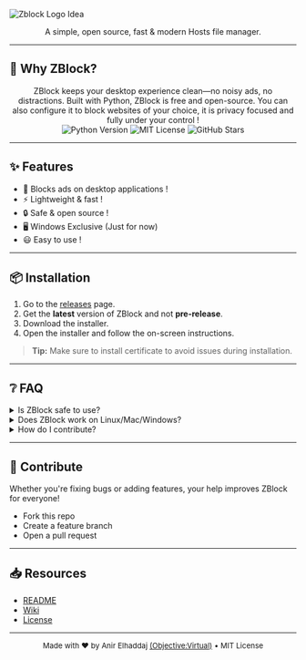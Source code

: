 ![Zblock Logo Idea](https://github.com/user-attachments/assets/3002e563-610b-4d40-8f5d-146eb8b7c080)
<link rel="icon" type="image/png" href="https://github.com/ObjectiveVirtual/ZBlock/main/docs/logo.png">
<!-- ZBlock Modern Landing Page -->
<div align="center">
  A simple, open source, fast & modern Hosts file manager.
</div>

---
## 🚀 Why ZBlock?
<div align="center">
 ZBlock keeps your desktop experience clean—no noisy ads, no distractions. Built with Python, ZBlock is free and open-source.
 You can also configure it to block websites of your choice, it is privacy focused and fully under your control !
</div>

<div align="center">
  
  <img src="https://img.shields.io/badge/python-3.x-blue" alt="Python Version" />
  <img src="https://img.shields.io/badge/license-MIT-green" alt="MIT License" />
  <img src="https://img.shields.io/github/stars/ObjectiveVirtual/ZBlock?style=social" alt="GitHub Stars" />
</div>

---

## ✨ Features

- 🚫 Blocks ads on desktop applications !
- ⚡ Lightweight & fast !
- 🔒 Safe & open source !
- 🖥️ Windows Exclusive (Just for now)
- 😃 Easy to use !

---

## 📦 Installation

1. Go to the [releases](https://github.com/ObjectiveVirtual/ZBlock/releases) page.
2. Get the **latest** version of ZBlock and not **pre-release**.
3. Download the installer.
4. Open the installer and follow the on-screen instructions.

> **Tip:** Make sure to install certificate to avoid issues during installation.

---

## ❔ FAQ

<details>
  <summary>Is ZBlock safe to use?</summary>
  Yes! ZBlock is open source and free. It respects your privacy and is fully under your control.
</details>
<details>
  <summary>Does ZBlock work on Linux/Mac/Windows?</summary>
  No. ZBlock is not cross-platform yet. A linux version is coming soon, but don't expect a version for MacOS.
</details>
<details>
  <summary>How do I contribute?</summary>
  Pull requests and feedback are welcome! Grab the source code here: https://github.com/ObjectiveVirtual/ZBlock/blob/main/ZBlock_windows.py, improve it, then start a pull request. You can also jus...
</details>

---

## 🤝 Contribute

Whether you're fixing bugs or adding features, your help improves ZBlock for everyone!
- Fork this repo
- Create a feature branch
- Open a pull request

---

## 📥 Resources
- [README](../README.md)
- [Wiki](https://github.com/ObjectiveVirtual/ZBlock/wiki)
- [License](../LICENSE)

---

<div align="center" style="font-size:small;">
  Made with ❤️ by Anir Elhaddaj <a href="https://github.com/ObjectiveVirtual">(Objective:Virtual)</a> • MIT License
</div>

